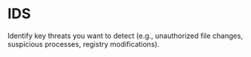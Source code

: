 # IDS
Identify key threats you want to detect (e.g., unauthorized file changes, suspicious processes, registry modifications).
